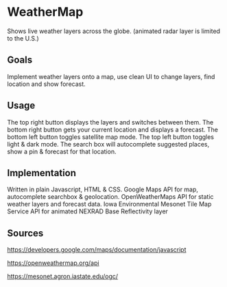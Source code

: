 # WeatherMap

Shows live weather layers across the globe. (animated radar layer is limited to the U.S.)

## Goals

Implement weather layers onto a map, use clean UI to change layers, find location and show forecast.

## Usage

The top right button displays the layers and switches between them. The bottom right button gets your current location and displays a forecast. The bottom left button toggles satellite map mode. The top left button toggles light & dark mode. The search box will autocomplete suggested places, show a pin & forecast for that location.

## Implementation

Written in plain Javascript, HTML & CSS. Google Maps API for map, autocomplete searchbox & geolocation.
OpenWeatherMaps API for static weather layers and forecast data. 
Iowa Environmental Mesonet Tile Map Service API for animated NEXRAD Base Reflectivity layer


## Sources

<https://developers.google.com/maps/documentation/javascript>

<https://openweathermap.org/api>

<https://mesonet.agron.iastate.edu/ogc/>
